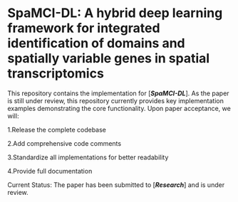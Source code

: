 # SpaMCI-DL: A hybrid deep learning framework for integrated identification of domains and spatially variable genes in spatial transcriptomics

This repository contains the implementation for [***SpaMCI-DL***]. As the paper is still under review, this repository currently provides key implementation examples demonstrating the core functionality.
Upon paper acceptance, we will:

1.Release the complete codebase  

2.Add comprehensive code comments  

3.Standardize all implementations for better readability  

4.Provide full documentation  

Current Status: The paper has been submitted to [***Research***] and is under review.
